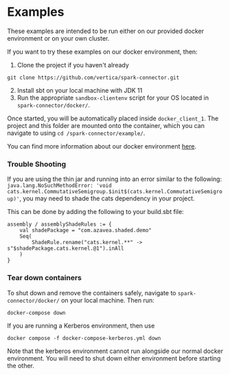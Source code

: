 # Examples

These examples are intended to be run either on our provided docker environment or on your own cluster. 

If you want to try these examples on our docker environment, then:
1. Clone the project if you haven't already
```
git clone https://github.com/vertica/spark-connector.git
```
2. Install sbt on your local machine with JDK 11
3. Run the appropriate `sandbox-clientenv` script for your OS located in `spark-connector/docker/`.

Once started, you will be automatically placed inside `docker_client_1`. The project and this folder are mounted onto 
the container, which you can navigate to using `cd /spark-connector/example/`.

You can find more information about our docker environment [here](/docker/README.md).

### Trouble Shooting

If you are using the thin jar and running into an error similar to the following:
`java.lang.NoSuchMethodError: 'void cats.kernel.CommutativeSemigroup.$init$(cats.kernel.CommutativeSemigroup)'`, you may need to shade the cats dependency in your project.

This can be done by adding the following to your build.sbt file:

```
assembly / assemblyShadeRules := {
    val shadePackage = "com.azavea.shaded.demo"
    Seq(
        ShadeRule.rename("cats.kernel.**" -> s"$shadePackage.cats.kernel.@1").inAll
    )
} 
```

### Tear down containers

To shut down and remove the containers safely, navigate to `spark-connector/docker/` on your local machine. Then run:
```
docker-compose down
```

If you are running a Kerberos environment, then use 
```
docker compose -f docker-compose-kerberos.yml down
```

Note that the kerberos environment cannot run alongside our normal docker environment. You will need to shut down either
environment before starting the other.